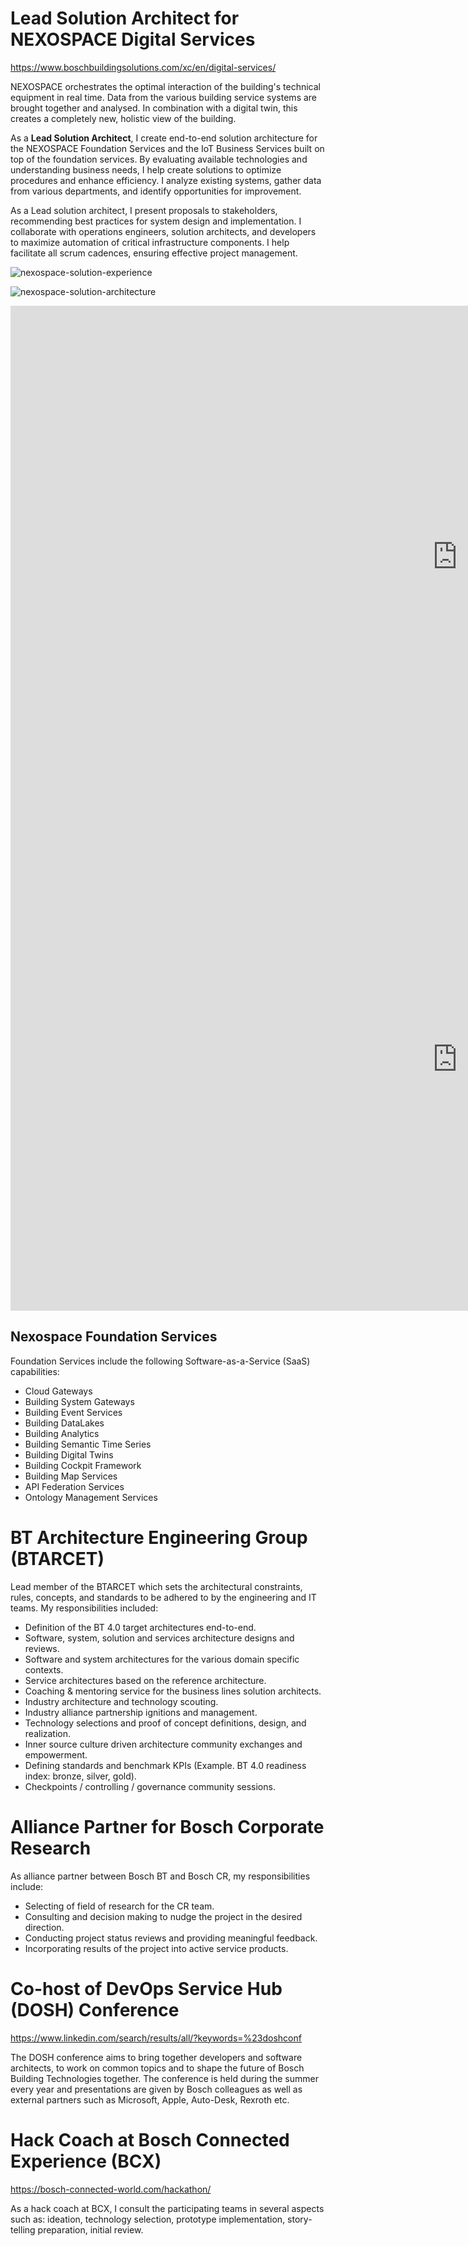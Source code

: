 # Lead Solution Architect for NEXOSPACE Digital Services

https://www.boschbuildingsolutions.com/xc/en/digital-services/

NEXOSPACE orchestrates the optimal interaction of the building's technical equipment in real time. Data from the various building service systems are brought together and analysed. In combination with a digital twin, this creates a completely new, holistic view of the building.

As a **Lead Solution Architect**, I create end-to-end solution architecture for the NEXOSPACE Foundation Services and the IoT Business Services built on top of the foundation services.
By evaluating available technologies and understanding business needs, I help create solutions to optimize procedures and enhance efficiency. I analyze existing systems, gather data from various departments, and identify opportunities for improvement.

As a Lead solution architect, I present proposals to stakeholders, recommending best practices for system design and implementation. I collaborate with operations engineers, solution architects, and developers to maximize automation of critical infrastructure components. I help facilitate all scrum cadences, ensuring effective project management.

![nexospace-solution-experience](./_images/projects/bosch/nexospace-solution-experience.jpg)

![nexospace-solution-architecture](./_images/projects/bosch/nexospace-solution-architecture.jpg)

<iframe width="1430" height="804" src="https://www.youtube.com/embed/Vow4mhO_pEc" title="Light + Building 2022: NEXOSPACE Launch Event - Digitale Services für das Gebäudemanagement" frameborder="0" allow="accelerometer; autoplay; clipboard-write; encrypted-media; gyroscope; picture-in-picture; web-share" allowfullscreen></iframe>

<iframe width="1430" height="804" src="https://www.youtube.com/embed/hZ0wqachONQ" title="Launch 'Digital Service Suite' NEXOSPACE: with Andreas Mauer - CTO Bosch Building Technologies" frameborder="0" allow="accelerometer; autoplay; clipboard-write; encrypted-media; gyroscope; picture-in-picture; web-share" allowfullscreen></iframe>

## Nexospace Foundation Services

Foundation Services include the following Software-as-a-Service (SaaS) capabilities:

- Cloud Gateways
- Building System Gateways
- Building Event Services
- Building DataLakes
- Building Analytics
- Building Semantic Time Series
- Building Digital Twins
- Building Cockpit Framework
- Building Map Services
- API Federation Services
- Ontology Management Services

# BT Architecture Engineering Group (BTARCET)

Lead member of the BTARCET which sets the architectural constraints, rules, concepts, and standards to be adhered to by the engineering and IT teams. My responsibilities included:
-	Definition of the BT 4.0 target architectures end-to-end.
-	Software, system, solution and services architecture designs and reviews.
-	Software and system architectures for the various domain specific contexts.
-	Service architectures based on the reference architecture.
-	Coaching & mentoring service for the business lines solution architects.
-	Industry architecture and technology scouting.
-	Industry alliance partnership ignitions and management.
-	Technology selections and proof of concept definitions, design, and realization.
-	Inner source culture driven architecture community exchanges and empowerment.
-	Defining standards and benchmark KPIs (Example. BT 4.0 readiness index: bronze, silver, gold).
-	Checkpoints / controlling / governance community sessions.

# Alliance Partner for Bosch Corporate Research

As alliance partner between Bosch BT and Bosch CR, my responsibilities include:
-	Selecting of field of research for the CR team.
-	Consulting and decision making to nudge the project in the desired direction.
-	Conducting project status reviews and providing meaningful feedback.
-	Incorporating results of the project into active service products.

# Co-host of DevOps Service Hub (DOSH) Conference

https://www.linkedin.com/search/results/all/?keywords=%23doshconf

The DOSH conference aims to bring together developers and software architects, to work on common topics and to shape the future of Bosch Building Technologies together. The conference is held during the summer every year and presentations are given by Bosch colleagues as well as external partners such as Microsoft, Apple, Auto-Desk, Rexroth etc.

# Hack Coach at Bosch Connected Experience (BCX)

https://bosch-connected-world.com/hackathon/

As a hack coach at BCX, I consult the participating teams in several aspects such as: ideation, technology selection, prototype implementation, story-telling preparation, initial review.
